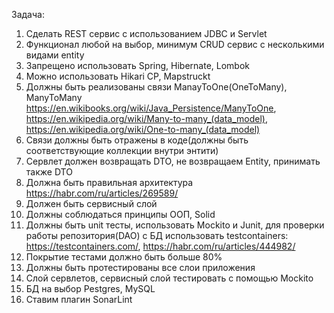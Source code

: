 Задача:
1)	Сделать REST сервис с использованием JDBC и Servlet
2)	Функционал любой на выбор, минимум CRUD сервис с несколькими видами entity
3)	Запрещено использовать Spring, Hibernate, Lombok
4)	Можно использовать Hikari CP, Mapstruckt
5)	Должны быть реализованы связи ManayToOne(OneToMany), ManyToMany https://en.wikibooks.org/wiki/Java_Persistence/ManyToOne, https://en.wikipedia.org/wiki/Many-to-many_(data_model), https://en.wikipedia.org/wiki/One-to-many_(data_model)
6)	Связи должны быть отражены в коде(должны быть соответствующие коллекции внутри энтити)
7)	Сервлет должен возвращать DTO, не возвращаем Entity, принимать также DTO
8)	Должна быть правильная архитектура https://habr.com/ru/articles/269589/
9)	Должен быть сервисный слой
10)	Должны соблюдаться принципы ООП, Solid
11)	Должны быть unit тесты, использовать Mockito и Junit, для проверки работы репозитория(DAO) с БД использовать testcontainers: https://testcontainers.com/, https://habr.com/ru/articles/444982/
12)	Покрытие тестами должно быть больше 80%
13)	Должны быть протестированы все слои приложения
14)	Слой сервлетов, сервисный слой тестировать с помощью Mockito
15)	БД на выбор Pestgres, MySQL
16)	Ставим плагин SonarLint

